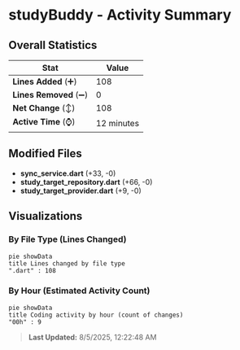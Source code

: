 # studyBuddy - Activity Summary 

## Overall Statistics

| Stat                   | Value                                                             |
| ---------------------- | ----------------------------------------------------------------- |
| **Lines Added** (➕)   | 108                                          |
| **Lines Removed** (➖) | 0                                        |
| **Net Change** (↕)    | 108                |
| **Active Time** (⌚)   | 12 minutes |


## Modified Files
- **sync_service.dart** (+33, -0)
- **study_target_repository.dart** (+66, -0)
- **study_target_provider.dart** (+9, -0)

## Visualizations

### By File Type (Lines Changed)

```mermaid
pie showData
title Lines changed by file type
".dart" : 108
```

### By Hour (Estimated Activity Count)

```mermaid
pie showData
title Coding activity by hour (count of changes)
"00h" : 9
```


> **Last Updated:** 8/5/2025, 12:22:48 AM